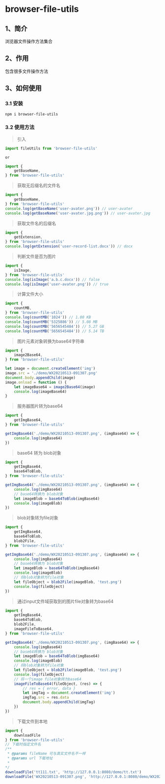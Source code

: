 # browser-file-utils

## 1、简介
浏览器文件操作方法集合

## 2、作用

包含很多文件操作方法

## 3、如何使用

### 3.1 安装
```
npm i browser-file-utils
```

### 3.2 使用方法

> 引入

```JavaScript
import fileUtils from 'browser-file-utils'

or 

import {
    getBaseName,
} from 'browser-file-utils'
```

> 获取无后缀名的文件名

```JavaScript
import {
    getBaseName,
} from 'browser-file-utils'
console.log(getBaseName('user-avater.png')) // user-avater
console.log(getBaseName('user-avater.jpg.png')) // user-avater.jpg
```
> 获取文件名的后缀名

```JavaScript
import {
    getExtension,
} from 'browser-file-utils'
console.log(getExtension('user-record-list.docx')) // docx
```

> 判断文件是否为图片

```JavaScript
import {
    isImage,
} from 'browser-file-utils'
console.log(isImage('a.b.c.docx')) // false
console.log(isImage('user-avater.png')) // true
```

> 计算文件大小

```JavaScript
import {
    countMB,
} from 'browser-file-utils'
console.log(countMB('1024')) // 1.00 KB
console.log(countMB('5325886')) // 5.08 MB
console.log(countMB('5656545484')) // 5.27 GB
console.log(countMB('5656545484')) // 5.14 TB
``` 

> 图片元素对象转换为base64字符串

```JavaScript
import {
    image2Base64,
} from 'browser-file-utils'

let image = document.createElement('img')
image.src = './demo/WX20210513-091307.png'
document.body.appendChild(image)
image.onload = function () {
    let imageBase64 = image2Base64(image)
    console.log(imageBase64)
}
```


> 服务器图片转为base64

```JavaScript
import {
    getImgBase64,
} from 'browser-file-utils'

getImgBase64('./demo/WX20210513-091307.png', (imgBase64) => {
    console.log(imgBase64)
})
```


> base64 转为 blob对象

```JavaScript
import {
    getImgBase64,
    base64ToBlob,
} from 'browser-file-utils'

getImgBase64('./demo/WX20210513-091307.png', (imgBase64) => {
    console.log(imgBase64)
    // base64转换为 blob对象
    let imageBlob = base64ToBlob(imgBase64)
    console.log(imageBlob)
})
```

> blob对象转为file对象

```JavaScript
import {
    getImgBase64,
    base64ToBlob,
    blob2File,
} from 'browser-file-utils'

getImgBase64('./demo/WX20210513-091307.png', (imgBase64) => {
    console.log(imgBase64)
    // base64转换为 blob对象
    let imageBlob = base64ToBlob(imgBase64)
    console.log(imageBlob)
    // 将blob对象转为file对象
    let fileObject = blob2File(imageBlob, 'test.png')
    console.log(fileObject)
})
```

> 通过input文件域获取到的图片file对象转为base64

```JavaScript
import {
    getImgBase64,
    base64ToBlob,
    blob2File,
    imageFileToBase64,
} from 'browser-file-utils'

getImgBase64('./demo/WX20210513-091307.png', (imgBase64) => {
    console.log(imgBase64)
    // base64转换为 blob对象
    let imageBlob = base64ToBlob(imgBase64)
    console.log(imageBlob)
    // 将blob对象转为file对象
    let fileObject = blob2File(imageBlob, 'test.png')
    console.log(fileObject)
    // 将一个image file对象转为base64
    imageFileToBase64(fileObject, (res) => {
        // res = { error, data }
        let imgTag = document.createElement('img')
        imgTag.src = res.data
        document.body.appendChild(imgTag)
    })
})
```

> 下载文件到本地

```JavaScript
import {
    downloadFile
} from 'browser-file-utils'
// 下载时指定文件名
/**
 * @params fileName 可与真实文件名不一样
 * @params url 下载地址
 * 
*/
downloadFile('tt111.txt', 'http://127.0.0.1:8080/demo/tt.txt')
downloadFile('WX20210513-091307.png', 'http://127.0.0.1:8080/demo/WX20210513-091307.png')
```